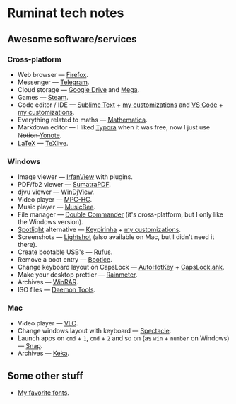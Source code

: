 # Ruminat tech notes

## Awesome software/services

### Cross-platform

- Web browser — [Firefox](https://www.mozilla.org/firefox).
- Messenger — [Telegram](https://desktop.telegram.org).
- Cloud storage — [Google Drive](https://drive.google.com) and [Mega](https://mega.io).
- Games — [Steam](https://store.steampowered.com).
- Code editor / IDE — [Sublime Text](https://www.sublimetext.com) + [my customizations](./Software/SublimeText.md) and [VS Code](https://code.visualstudio.com) + [my customizations](./Software/VSCode.md).
- Everything related to maths — [Mathematica](https://www.wolfram.com/mathematica).
- Markdown editor — I liked [Typora](https://typora.io/) when it was free, now I just use N̶o̶t̶i̶o̶n̶ [Yonote](https://yonote.ru/).
- [LaTeX](https://www.google.com/search?q=what+is+LaTeX) — [TeXlive](https://www.tug.org/texlive).

### Windows

- Image viewer — [IrfanView](https://www.irfanview.com) with plugins.
- PDF/fb2 viewer — [SumatraPDF](https://www.sumatrapdfreader.org).
- djvu viewer — [WinDjView](https://windjview.sourceforge.io).
- Video player — [MPC-HC](https://mpc-hc.org).
- Music player — [MusicBee](https://www.getmusicbee.com).
- File manager — [Double Commander](https://doublecmd.sourceforge.io) (it's cross-platform, but I only like the Windows version).
- [Spotlight](https://www.google.com/search?q=Mac%27s+Spotlight) alternative — [Keypirinha](https://keypirinha.com) + [my customizations](./Software/Keypirinha.md).
- Screenshots — [Lightshot](https://app.prntscr.com) (also available on Mac, but I didn't need it there).
- Create bootable USB's — [Rufus](https://rufus.ie).
- Remove a boot entry — [Bootice](https://www.softportal.com/en/bootice/windows/software).
- Change keyboard layout on CapsLock — [AutoHotKey](https://www.autohotkey.com) + [CapsLock.ahk](./Software/AutoHotKey.md).
- Make your desktop prettier — [Rainmeter](https://www.rainmeter.net).
- Archives — [WinRAR](https://www.win-rar.com).
- ISO files — [Daemon Tools](https://www.daemon-tools.cc).

### Mac

- Video player — [VLC](https://www.videolan.org/vlc/download-macosx.ast.html).
- Change windows layout with keyboard — [Spectacle](https://github.com/eczarny/spectacle).
- Launch apps on `cmd` + `1`, `cmd` + `2` and so on (as `win` + `number` on Windows) — [Snap](https://apps.apple.com/ru/app/snap/id418073146?mt=12).
- Archives — [Keka](https://www.keka.io).

## Some other stuff

- [My favorite fonts](./Random/Fonts.md).
